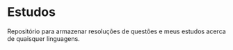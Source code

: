 # Estudos
Repositório para armazenar resoluções de questões e meus estudos acerca de quaisquer linguagens.
